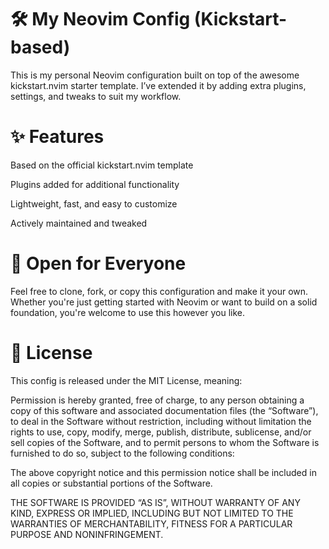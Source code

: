 #  ****🛠️ My Neovim Config (Kickstart-based)****

  
This is my personal Neovim configuration built on top of the awesome kickstart.nvim starter template. I’ve extended it by adding extra plugins, settings, and tweaks to suit my workflow.

# ✨ Features
Based on the official kickstart.nvim template

Plugins added for additional functionality

Lightweight, fast, and easy to customize

Actively maintained and tweaked

# 🤝 Open for Everyone
Feel free to clone, fork, or copy this configuration and make it your own. Whether you're just getting started with Neovim or want to build on a solid foundation, you're welcome to use this however you like.

# 📜 License
This config is released under the MIT License, meaning:

Permission is hereby granted, free of charge, to any person obtaining a copy of this software and associated documentation files (the “Software”), to deal in the Software without restriction, including without limitation the rights to use, copy, modify, merge, publish, distribute, sublicense, and/or sell copies of the Software, and to permit persons to whom the Software is furnished to do so, subject to the following conditions:

The above copyright notice and this permission notice shall be included in all copies or substantial portions of the Software.

THE SOFTWARE IS PROVIDED “AS IS”, WITHOUT WARRANTY OF ANY KIND, EXPRESS OR IMPLIED, INCLUDING BUT NOT LIMITED TO THE WARRANTIES OF MERCHANTABILITY, FITNESS FOR A PARTICULAR PURPOSE AND NONINFRINGEMENT.
